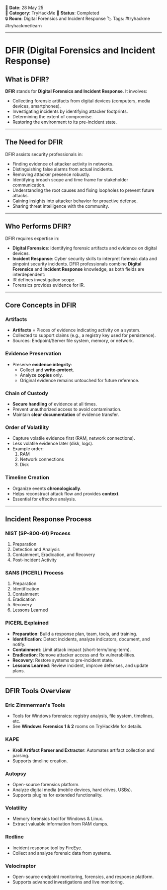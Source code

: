 📅 **Date**: 28 May 25  
📂 **Category**: TryHackMe 
📝 **Status**: Completed  
🔒 **Room**: Digital Forensics and Incident Response
🏷️ Tags: #tryhackme #tryhackme/learn 

---
# DFIR (Digital Forensics and Incident Response)

## What is DFIR?
**DFIR** stands for **Digital Forensics and Incident Response**. It involves:
- Collecting forensic artifacts from digital devices (computers, media devices, smartphones).
- Investigating incidents by identifying attacker footprints.
- Determining the extent of compromise.
- Restoring the environment to its pre-incident state.
---
## The Need for DFIR
DFIR assists security professionals in:
- Finding evidence of attacker activity in networks.
- Distinguishing false alarms from actual incidents.
- Removing attacker presence robustly.
- Identifying breach scope and time frame for stakeholder communication.
- Understanding the root causes and fixing loopholes to prevent future attacks.
- Gaining insights into attacker behavior for proactive defense.
- Sharing threat intelligence with the community.

---
## Who Performs DFIR?

DFIR requires expertise in:
- **Digital Forensics**: Identifying forensic artifacts and evidence on digital devices.
- **Incident Response**: Cyber security skills to interpret forensic data and pinpoint security incidents.
DFIR professionals combine **Digital Forensics** and **Incident Response** knowledge, as both fields are interdependent:
- IR defines investigation scope.
- Forensics provides evidence for IR.
---
## Core Concepts in DFIR
### Artifacts
- **Artifacts** = Pieces of evidence indicating activity on a system.
- Collected to support claims (e.g., a registry key used for persistence).
- Sources: Endpoint/Server file system, memory, or network.
### Evidence Preservation
- Preserve **evidence integrity**:
  - Collect and **write-protect**.
  - Analyze **copies** only.
  - Original evidence remains untouched for future reference.
### Chain of Custody
- **Secure handling** of evidence at all times.
- Prevent unauthorized access to avoid contamination.
- Maintain **clear documentation** of evidence transfer.
### Order of Volatility
- Capture volatile evidence first (RAM, network connections).
- Less volatile evidence later (disk, logs).
- Example order:
  1. RAM
  2. Network connections
  3. Disk
### Timeline Creation
- Organize events **chronologically**.
- Helps reconstruct attack flow and provides **context**.
- Essential for effective analysis.
---
## Incident Response Process
### NIST (SP-800-61) Process
1. Preparation
2. Detection and Analysis
3. Containment, Eradication, and Recovery
4. Post-incident Activity
### SANS (PICERL) Process
1. Preparation
2. Identification
3. Containment
4. Eradication
5. Recovery
6. Lessons Learned
### PICERL Explained
- **Preparation**: Build a response plan, team, tools, and training.
- **Identification**: Detect incidents, analyze indicators, document, and notify.
- **Containment**: Limit attack impact (short-term/long-term).
- **Eradication**: Remove attacker access and fix vulnerabilities.
- **Recovery**: Restore systems to pre-incident state.
- **Lessons Learned**: Review incident, improve defenses, and update plans.
---
## DFIR Tools Overview
### Eric Zimmerman's Tools
- Tools for Windows forensics: registry analysis, file system, timelines, etc.
- See **Windows Forensics 1 & 2** rooms on TryHackMe for details.
### KAPE
- **Kroll Artifact Parser and Extractor**: Automates artifact collection and parsing.
- Supports timeline creation.
### Autopsy
- Open-source forensics platform.
- Analyze digital media (mobile devices, hard drives, USBs).
- Supports plugins for extended functionality.
### Volatility
- Memory forensics tool for Windows & Linux.
- Extract valuable information from RAM dumps.
### Redline
- Incident response tool by FireEye.
- Collect and analyze forensic data from systems.
### Velociraptor
- Open-source endpoint monitoring, forensics, and response platform.
- Supports advanced investigations and live monitoring.